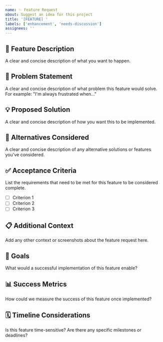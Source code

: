 ```yaml
---
name: ✨ Feature Request
about: Suggest an idea for this project
title: '[FEATURE] '
labels: ['enhancement', 'needs-discussion']
assignees: ''
---
```


## 🎯 Feature Description
A clear and concise description of what you want to happen.

## 🤔 Problem Statement
A clear and concise description of what problem this feature would solve. For example: "I'm always frustrated when..."

## 💡 Proposed Solution
A clear and concise description of how you want this to be implemented.

## 🔄 Alternatives Considered
A clear and concise description of any alternative solutions or features you've considered.

## ✅ Acceptance Criteria
List the requirements that need to be met for this feature to be considered complete.

- [ ] Criterion 1
- [ ] Criterion 2
- [ ] Criterion 3

## 📋 Additional Context
Add any other context or screenshots about the feature request here.

## 🎯 Goals
What would a successful implementation of this feature enable?

## 📊 Success Metrics
How could we measure the success of this feature once implemented?

## 🗓️ Timeline Considerations
Is this feature time-sensitive? Are there any specific milestones or deadlines?
